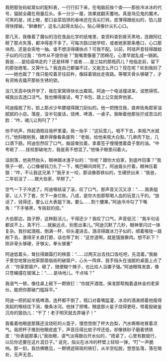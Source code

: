 我把那张蚂蚁窝似的配料表，一行行扣下来，在电脑前挨个查——那些冷冰冰的代号，猫腻全藏在用量后头。多一分少一厘，效果就翻天覆地。真是场见鬼的魔术。可笑的是，闭上眼，那口韭菜馅饼的香味还在舌尖打转。皮薄得跟纸似的，馅儿鼓得快撑破。“鲜嫩粉”，这名儿起得太贴心，贴心得像针尖扎心口。

那几天，我像着了魔似的泡在食品化学的纸堆里，查资料查到昏天黑地，连跟阿红掰了那点失落，都冲得差不多了。可每次路过她学校，或者她家那条巷口，心口那块肉，还是会突地一抽。谁不想活得痛快点？可我不配。以前，阿瑶声音轻得跟蚊子似的问过我：“你咋从不提你爸？”我嘴里像塞了团棉花，心里早就乱成一锅粥。我爸……是给癌啃走的？还是转移？或者……是三姑的那瓶药儿？他临走前，留下的那张绝笔，又算什么？我连自己都骗不过，又能怎么开口？现在呢？轮到我妈了——她也栽了？我只能咬着牙往前杵，像踩着钢丝走夜路。等哪天骨头够硬了，才有资格去撬开那些生锈的锁。

没几天高中快开学了，我在家窝得快长出霉斑。阿迪一个电话撞进来，说憋得慌，喊我出去透口活气。我也懒得废话，甩了书包，跳上公交就奔他家。

阿迪瘦脱了形，脸上那点少年膘褪得跟刀刮似的。他一把拽住我，直奔街角那家油腻腻的小店。落座，没半句废话，烧烤、啤酒，一桌子。我瞅着他那张拧成苦瓜的脸：“咋，魂儿让狗叼了？”

他不吭声，拎起酒瓶往我杯里灌。我一抬手：“这玩意儿，咽不下去，来瓶汽水就行。”他斜眼剜我，嫌弃得像看条废狗：“老板，给他来瓶大白梨。”几串肉下肚，几口酒下肠。阿迪忽然叹了口气，脑袋耷拉着，拿着签子慢慢搅着盘子里的油。“中考砸了……技校那破地方，我是真不想混了。”他嗓子眼里闷着火。

话刚落，他突然抬头，眼神跟冰渣子似的：“你呢？跟你大伯家，到底咋回事？”我筷子一顿，心口像被钝刀扎了一下，嘴巴瞬间焊死了。阿迪眉头拧着，眼神压着狠：“咋，不认我这兄弟？”我牙关一咬，那话像吞铁似的，生硬挤出来：“我爸，二年前没了……跟大伯家，早掰了。”

空气一下子冷透了。阿迪喉结滚了滚，叹了口气，那声音又沉又凉：“……我表姐家，让人下了套，欠下一身烂账。八成，是你大伯那帮喝人血的玩意儿干的。“放话了，钱得还，要么让大表姐下海，要么……割个腰果。”阿迪冷冷勾了下嘴角：“下手够黑，专挑软的捏。”

大伯那边，路子野，这种脏活儿，干得还少？我叹了口气，声音低沉：“我半句话都说不上。真不行……就躲远点，别惹出事儿。”阿迪沉默了几秒，眼神里闪过一抹复杂。我抄起酒瓶，倒满一杯，仰头灌进去，酒凉得跟冰刀子似的，顺着喉咙一路剐下去，激得牙关直打颤，话也带了刺：“这世道啊，就是饿狼撕肉。想不趴下？除非骨头够硬，牙够尖，拳头够重”

阿迪低着头，耷拉得跟霜打的秧苗：“……过两天出去找口饭吃吧，先混着。”我脑子里忽地冒出他家那扇临街的破窗户，心头一阵痒，我手指头在油腻的桌面上点了点：“你家那窗户，砸了，随便糊个摊子，也比给人当骡子强。”阿迪眼珠发直，像只苍蝇撞在玻璃上：“……是块地儿。干点啥？”

我语气一顿，像往桌上砸下一颗铁钉：“你就开酒馆，保准那帮掏着退休金的老家伙，能把你那破门槛踩平。”

阿迪一把抓起半瓶啤酒，连杯都不倒了，瓶口对着嘴猛灌，冰凉的酒液顺着他瘦得突起的喉结往下淌，像条冰河。他抹了把嘴，眼底那火星子烧得更旺，带着股破釜沉舟的狠劲儿：“干了！老子明天就去弄锤子！”

我看着他眼底那簇还没烧旺的火苗子，慢悠悠倒了杯大白梨，汽水嘶嘶地冒着凉气。我把杯子推到他眼皮底下，声音压得比蚊子哼还低，却像铁砂子磨着锈铁皮：“你表姐那事儿”我抬眼，语气淡得跟白开水似的，“捂紧了，心里有数就行，以后你还要在这片混日子。” 说完，指尖在冰冷的杯壁上轻轻一弹，“叮”一声脆响。那一刻，我仿佛瞧见，一颗锈迹斑斑的铁钉，从半空松脱，悠悠坠落，落在暗处，无声无息。